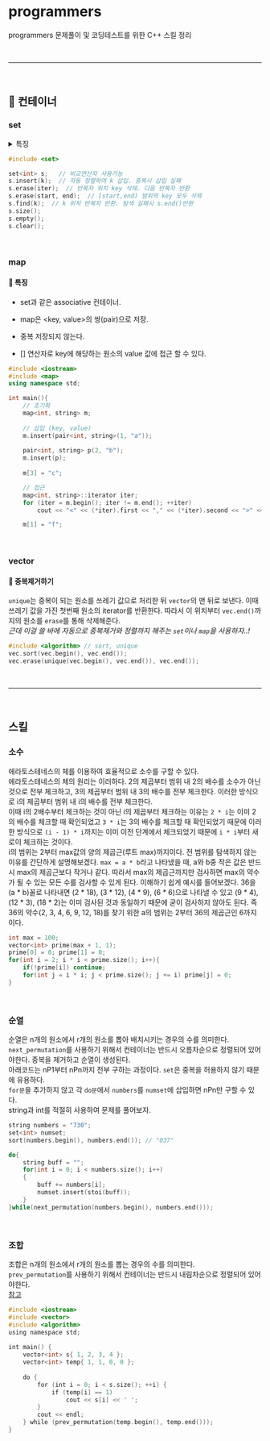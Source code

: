 # programmers
programmers 문제풀이 및 코딩테스트를 위한 C++ 스킬 정리

</br>

---

</br>

## 💠 컨테이너
### set
<details><summary>특징</summary>
<p>

- 노드 기반 컨테이너.

- 균형 이진트리.

- 중복을 허용하지 않은 key로 구성.

- key값을 삽입하면 자동 정렬되며 default는 오름차순이다.

[참고](https://blockdmask.tistory.com/79)

</p>
</details>

```cpp
#include <set>

set<int> s;   // 비교연산자 사용가능
s.insert(k);  // 자동 정렬하여 k 삽입. 중복시 삽입 실패 
s.erase(iter);  // 반복자 위치 key 삭제. 다음 반복자 반환
s.erase(start, end);  // [start,end) 범위의 key 모두 삭제
s.find(k);  // k 위치 반복자 반환. 탐색 실패시 s.end()반환
s.size();
s.empty();
s.clear();
```

</br>

### map
#### :blossom: 특징

- set과 같은 associative 컨테이너.

- map은 <key, value>의 쌍(pair)으로 저장.

- 중복 저장되지 않는다.

- [] 연산자로 key에 해당하는 원소의 value 값에 접근 할 수 있다.

```cpp
#include <iostream>
#include <map>
using namespace std;

int main(){
    // 초기화
    map<int, string> m;
    
    // 삽입 (key, value)
    m.insert(pair<int, string>(1, "a"));
    
    pair<int, string> p(2, "b");     
    m.insert(p);    
    
    m[3] = "c";            

    // 접근
    map<int, string>::iterator iter;
    for (iter = m.begin(); iter != m.end(); ++iter)
        cout << "<" << (*iter).first << "," << (*iter).second << ">" << " ";

    m[1] = "f";   
```

</br>

### vector
#### 🌼 중복제거하기
`unique`는 중복이 되는 원소를 쓰레기 값으로 처리한 뒤 `vector`의 맨 뒤로 보낸다. 이때 쓰레기 값을 가진 첫번째 원소의 iterator를 반환한다. 따라서 이 위치부터 `vec.end()`까지의 원소를 `erase`를 통해 삭제해준다.</br>
_근데 이걸 쓸 바에 자동으로 중복제거와 정렬까지 해주는 `set`이나 `map`을 사용하자..!_

```cpp
#include <algorithm> // sort, unique
vec.sort(vec.begin(), vec.end());
vec.erase(unique(vec.begin(), vec.end()), vec.end());
```

</br>

---

</br>

## 스킬
### 소수
에라토스테네스의 체를 이용하여 효율적으로 소수를 구할 수 있다.</br> 
에라토스테네스의 체의 원리는 이러하다. 2의 제곱부터 범위 내 2의 배수를 소수가 아닌 것으로 전부 체크하고, 3의 제곱부터 범위 내 3의 배수를 전부 체크한다. 이러한 방식으로 i의 제곱부터 범위 내 i의 배수를 전부 체크한다.</br> 
이때 i의 2배수부터 체크하는 것이 아닌 i의 제곱부터 체크하는 이유는 `2 * i`는 이미 2의 배수를 체크할 때 확인되었고 `3 * i`는 3의 배수를 체크할 때 확인되었기 때문에 이러한 방식으로 `(i - 1) * i`까지는 이미 이전 단계에서 체크되었기 때문에 `i * i`부터 새로이 체크하는 것이다.</br> 
i의 범위는 2부터 max값의 양의 제곱근(루트 max)까지이다. 전 범위를 탐색하지 않는 이유를 간단하게 설명해보겠다. `max = a * b`라고 나타냈을 때, a와 b중 작은 값은 반드시 max의 제곱근보다 작거나 같다. 따라서 max의 제곱근까지만 검사하면 max의 약수가 될 수 있는 모든 수를 검사할 수 있게 된다. 이해하기 쉽게 예시를 들어보겠다. 36을 (a \* b)꼴로 나타내면 (2 \* 18), (3 \* 12), (4 \* 9), (6 \* 6)으로 나타낼 수 있고 (9 \* 4), (12 \* 3), (18 \* 2)는 이미 검사된 것과 동일하기 때문에 굳이 검사하지 않아도 된다. 즉 36의 약수(2, 3, 4, 6, 9, 12, 18)를 찾기 위한 a의 범위는 2부터 36의 제곱근인 6까지이다.

```cpp
int max = 100;
vector<int> prime(max + 1, 1);
prime[0] = 0; prime[1] = 0;
for(int i = 2; i * i < prime.size(); i++){
    if(!prime[i]) continue;
    for(int j = i * i; j < prime.size(); j += i) prime[j] = 0;
}
```

</br>

### 순열
순열은 n개의 원소에서 r개의 원소를 뽑아 배치시키는 경우의 수를 의미한다. </br>
`next_permutation`를 사용하기 위해서 컨테이너는 반드시 오름차순으로 정렬되어 있어야한다. 중복을 제거하고 순열이 생성된다.</br>
아래코드는 nP1부터 nPn까지 전부 구하는 과정이다. `set`은 중복을 허용하지 않기 때문에 유용하다.</br>
`for문`을 추가하지 않고 각 `do문`에서 `numbers`를 `numset`에 삽입하면 nPn만 구할 수 있다.</br>
string과 int를 적절히 사용하여 문제를 풀어보자. 

```cpp
string numbers = "730";
set<int> numset;
sort(numbers.begin(), numbers.end()); // "037"

do{
    string buff = "";
    for(int i = 0; i < numbers.size(); i++)
    {
        buff += numbers[i];
        numset.insert(stoi(buff));
    }
}while(next_permutation(numbers.begin(), numbers.end()));

```

</br>

### 조합 
조합은 n개의 원소에서 r개의 원소를 뽑는 경우의 수를 의미한다.</br>
`prev_permutation`를 사용하기 위해서 컨테이너는 반드시 내림차순으로 정렬되어 있어야한다.</br>
[참고](https://mjmjmj98.tistory.com/38)

```cpp
#include <iostream>
#include <vector>
#include <algorithm>
using namespace std;
 
int main() {
    vector<int> s{ 1, 2, 3, 4 };
    vector<int> temp{ 1, 1, 0, 0 };
 
    do {
        for (int i = 0; i < s.size(); ++i) {
            if (temp[i] == 1)
                cout << s[i] << ' ';
        }
        cout << endl;
    } while (prev_permutation(temp.begin(), temp.end()));
}
```
